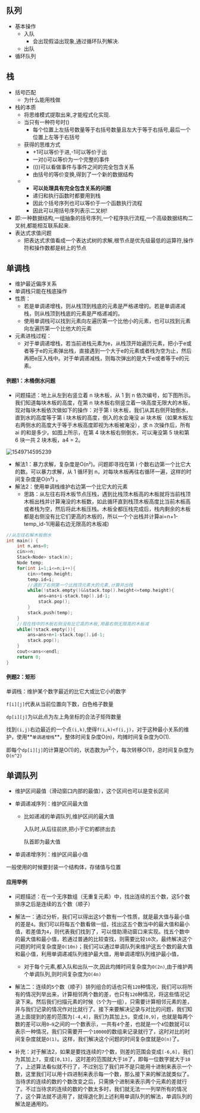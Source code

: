 ## 队列

- 基本操作
  - 入队
    - 会出现假溢出现象,通过循环队列解决.
  - 出队
- 循环队列

## 栈

- 括号匹配
  - 为什么能用栈做
- 栈的本质
  - 将思维模式提取出来,才能程式化实现.
  - 当只有一种符号时()
    - 每个位置上左括号数量等于右括号数量且左大于等于右括号,最后一个位置上左等于右括号
  - 获得的思维方式
    - +1可以等价于进,-1可以等价于出
    - 一对()可以等价为一个完整的事件
    - (())可以看做事件与事件之间的完全包含关系
    - 由括号的等价变换,得到了一个新的数据结构
  - - **可以处理具有完全包含关系的问题**
    - 递归和执行函数时都要用到栈
    - 因此个括号序列也可以等价于一个函数执行流程
    - 因此可以用括号序列表示二叉树!
- 即:一种数据结构,一组抽象的括号序列,一个程序执行流程,一个高级数据结构二叉树,都能相互联系起来.
- 表达式求值问题
  - 把表达式求值看成一个表达式树的求解,根节点是优先级最低的运算符,操作符和操作数都是树上的节点

## 单调栈

- 维护最近偏序关系
- 单调栈只能在栈底操作
- 性质：
  - 若是单调递增栈，则从栈顶到栈底的元素是严格递增的。若是单调递减栈，则从栈顶到栈底的元素是严格递减的。
  - 使用单调栈可以找到元素向左遍历第一个比他小的元素，也可以找到元素向左遍历第一个比他大的元素
- 元素进栈过程：
  - 对于单调递增栈，若当前进栈元素为e，从栈顶开始遍历元素，把小于e或者等于e的元素弹出栈，直接遇到一个大于e的元素或者栈为空为止，然后再把e压入栈中。对于单调递减栈，则每次弹出的是大于e或者等于e的元素。

#### 例题1：木桶倒水问题

- 问题描述：地上从左到右竖立着 n 块木板，从 1 到 n 依次编号，如下图所示。我们知道每块木板的高度，在第 n 块木板右侧竖立着一块高度无限大的木板，现对每块木板依次做如下的操作：对于第 i 块木板，我们从其右侧开始倒水，直到水的高度等于第 i 块木板的高度，倒入的水会淹没 ai 块木板（如果木板左右两侧水的高度大于等于木板高度即视为木板被淹没），求 n 次操作后，所有 ai 的和是多少。如图上所示，在第 4 块木板右侧倒水，可以淹没第 5 块和第 6 块一共 2 块木板，a4 = 2。

![1549714595239](/tmp/1549714595239.png)

- 解法1：暴力求解，复杂度是O(n²)。问题即寻找在第 i 个数右边第一个比它大的数。可以暴力求解，从 1 循环到 n，对每块木板再往右循环一遍，这样的时间复杂度是O(n²) 。
- 解法2：使用单调栈维护右边第一个比它大的元素
  - 思路：从左往右将木板节点压栈，遇到比栈顶木板高的木板就将当前栈顶木板出栈并计算淹没的木板数，如此循环直到栈顶木板高度比当前木板高或者栈为空，然后将此木板压栈。木板全都压栈完成后，栈内剩余的木板都是右侧没有比它们更高的木板的，所以一个个出栈并计算ai=n+1-temp_id-1(用最右边无限高的木板减)

```cpp
//从左往右解木板倒水
int main() {
    int n,ans=0;
    cin>>n;
    Stack<Node> stack(n);
    Node temp;
    for(int i=1;i<=n;i++){
        cin>>temp.height;
        temp.id=i;
        //遇到了右侧第一个比栈顶元素大的元素,计算并出栈
        while(!stack.empty()&&stack.top().height<=temp.height){
            ans=ans+i-stack.top().id-1;
            stack.pop();
        }
        stack.push(temp);
    }
    //现在栈中的木板右侧没有比它高的木板,用最右侧无限高的木板减
    while(!stack.empty()){
        ans=ans+n+1-stack.top().id-1;
        stack.pop();
    }
    cout<<ans<<endl;
    return 0;
}
```



#### 例题2：矩形

 单调栈：维护某个数字最近的比它大或比它小的数字

`f[i][j]`代表从当前位置向下数，白色格子数量

`dp[i][j]`为以此点为左上角坐标的合法子矩阵数量

找到`(i,j)`右边最近的一个点`(i,k)`,使得`f(i,k)<f(i,j)`，对于这种最小关系的维护，使用**`单调递增栈`**，整体时间复杂度O(n)，均摊时间复杂度为O(1).

即每个`dp[i][j]`的计算是O(1)的，状态数为$n^2$个，每次转移O(1)，总时间复杂度为`O(n^2)`

## 单调队列

- 维护区间最值（滑动窗口内部的最值），这个区间也可以是变长区间

- 单调递减序列：维护区间最大值

  - 比如递减的单调队列,维护区间的最大值

    入队时,从后往前挤,把小于它的都挤出去

    队首即为最大值


- 单调递增序列：维护区间最小值

一般使用的时候要封装一个结构体，存储值与位置

#### 应用举例

- 问题描述：在一个无序数组（无重复元素）中，找出连续的五个数，这5个数排序之后是连续的五个数（顺子）

- 解法一：通过分析，我们可以得出这`5`个数有一个性质，就是最大值与最小值的差是`4`。我们可以将每五个数看做一组，找出这五个数当中的最大值和最小值，若差值为`4`，则代表我们找到了，可以借助滑动窗口来实现。找五个数中的最大值和最小值，若通过普通的比较查找，则需要比较`10`次，最终解决这个问题的时间复杂度是`O(10n)`；我们可以通过单调队列来维护这五个数的最大值和最小值，利用单调递减队列维护最大值，用单调递增队列维护最小值，
  - 对于每个元素,都入队和出队一次,因此均摊时间复杂度为`O(2n)`,由于维护两个单调队列,则时间复杂度为`O(4n)`
- 解法二：连续的`5`个数（顺子）排列组合的话也只有`120`种情况，我们可以将所有的情况列举出来，计算相邻两个数的差，也只有`120`种情况，将这些情况记录下来。然后我们扫描元素的时候（`5`个为一组），只需要计算相邻元素的差，并与我们记录的情况作对比就行了。接下来要解决记录与对比的问题，我们知道上面提到的差的范围为`[-4,4]`，我们为其加上`5`，变成`[0,9]`，也就是每两个数的差可以用`0~9`之间的一个数表示，一共有`4`个差，也就是一个`4`位数就可以表示一种情况，我们只需要开一个`10000`的数组来记录就行了，这时对比的时间复杂度就是`O(1)`。这样，我们解决这个问题的时间复杂度就是`O(n)`了。
- 补充：对于解法2，如果是要找连续的`7`个数，则差的范围会变成`[-6,6]`，我们为其加上`7`，变成`[0,13]`，这时差的范围就大于`10`了，即每一位数字就大于`10`了，上述算法看似就不行了，不过别忘了我们并不是只能用十进制来表示一个数，这里我们可以用十四进制来表示每一个数，那么接下来的解法就类似了。当待求的连续的数的个数改变之后，只需换个进制来表示两个元素的差就行了。不过当待求的连续的数的个数太多时，我们就无法一一列举所有的情况了，这个算法就不适用了，就得退化到上述利用单调队列的解法，单调队列的解法是通用的。